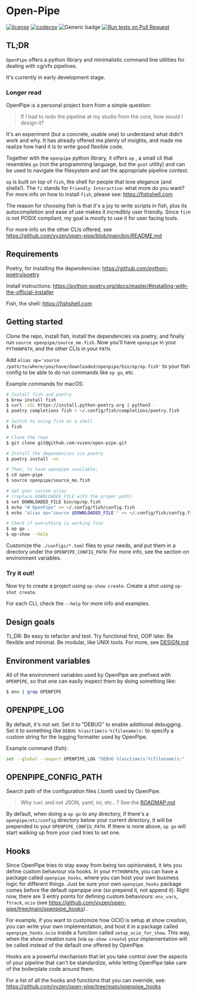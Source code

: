 # Open-Pipe

[![license](https://img.shields.io/github/license/vvzen/open-pipe)](https://github.com/vvzen/open-pipe/blob/main/LICENSE) [![codecov](https://codecov.io/gh/vvzen/open-pipe/branch/main/graph/badge.svg?token=JW6UY6ZFFP)](https://codecov.io/gh/vvzen/open-pipe) ![Generic badge](https://img.shields.io/badge/status-wip-yellow.svg)
[![Run tests on Pull Request](https://github.com/vvzen/open-pipe/actions/workflows/run-tests-on-mrs.yaml/badge.svg)](https://github.com/vvzen/open-pipe/actions/workflows/run-tests-on-mrs.yaml)

## TL;DR

`OpenPipe` offers a python library and minimalistic command line utilities for dealing with cg/vfx pipelines.

It's currently in early development stage.

### Longer read

OpenPipe is a personal project born from a simple question:

> If I had to redo the pipeline at my studio from the core, how would I design it?

It's an experiment (but a concrete, usable one) to understand what didn't work and why.
It has already offered me plenty of insights, and made me realize how hard it is to write good flexible code.

Together with the `openpipe` python library, it offers `op` , a small cli that resembles `go` (not the programming language, but the `goat` utility) and can be used to navigate the filesystem and set the appropriate pipeline context.

`op` is built on top of `fish`, the shell for people that love elegance (and shells!).
The `fi` stands for `Friendly Interactive`: what more do you want?
For more info on how to install `fish`, please see: https://fishshell.com

The reason for choosing fish is that it's a joy to write scripts in fish, plus its autocompletion and ease of use makes it incredibly user friendly. Since `fish` is not POSIX compliant, my goal is mostly to use it for user facing tools.

For more info on the other CLIs offered, see https://github.com/vvzen/open-pipe/blob/main/bin/README.md


## Requirements

Poetry, for installing the dependencies: https://github.com/python-poetry/poetry

Install instructions: https://python-poetry.org/docs/master/#installing-with-the-official-installer


Fish, the shell: https://fishshell.com

## Getting started

Clone the repo, install fish, install the dependencies via poetry, and finally run `source openpipe/source_me.fish`.
Now you'll have `openpipe` in your `PYTHONPATH`, and the other CLIs in your `PATH`.

Add `alias op='source /path/to/where/you/have/downloaded/openpipe/bin/op/op.fish'` to your fish config to be able to do run commands like `op go`, etc.

Example commands for macOS:
```bash
# Install fish and poetry
$ brew install fish
$ curl -sSL https://install.python-poetry.org | python3 -
$ poetry completions fish > ~/.config/fish/completions/poetry.fish

# Switch to using fish as a shell
$ fish

# Clone the repo
$ git clone git@github.com:vvzen/open-pipe.git

# Install the dependencies via poetry
$ poetry install -vv

# Then, to have openpipe available:
$ cd open-pipe
$ source openpipe/source_me.fish

# Set your custom alias
# (replace DOWNLOADED_FILE with the proper path)
$ set DOWNLOADED_FILE bin/op/op.fish
$ echo "# OpenPipe" >> ~/.config/fish/config.fish
$ echo "alias op='source $DOWNLOADED_FILE'" >> ~/.config/fish/config.fish

# Check if everything is working fine
$ op go .
$ op-show --help
```

Customize the `./configs/*.toml` files to your needs, and put them in a directory under the `OPENPIPE_CONFIG_PATH`.
For more info, see the section on environment variables.

### Try it out!

Now try to create a project using `op-show create`.
Create a shot using `op-shot create`.

For each CLI, check the `--help` for more info and examples.

## Design goals

TL;DR: Be easy to refactor and test. Try functional first, OOP later. Be flexible and minimal. Be modular, like UNIX tools.
For more, see [DESIGN.md](https://github.com/vvzen/open-pipe/blob/main/DESIGN.md)


## Environment variables

All of the environment variables used by OpenPipe are prefixed with `OPENPIPE`, so that one can easily inspect them by doing something like:

```bash
$ env | grep OPENPIPE
```

## OPENPIPE_LOG

By default, it's not set.
Set it to "DEBUG" to enable additional debugging.
Set it to something like `DEBUG %(asctime)s-%(filename)s:` to specify a custom string for the logging formatter used by OpenPipe.

Example command (fish):
```bash
set --global --export OPENPIPE_LOG "DEBUG %(asctime)s-%(filename)s:"
```

## OPENPIPE_CONFIG_PATH

Search path of the configuration files (.toml) used by OpenPipe.

> Why `toml` and not JSON, yaml, ini, etc.. ? See the [ROADMAP.md](https://github.com/vvzen/open-pipe/blob/main/ROADMAP.md)

By default, when doing a `op go` to any directory, if there's a `openpipe/etc/config` directory below your current directory, it will be prepended to your `OPENPIPE_CONFIG_PATH`.
If there is none above, `op go` will start walking up from your cwd tries to set one.

## Hooks

Since OpenPipe tries to stay away from being too opinionated, it lets you define custom behaviour via hooks.
In your `PYTHONPATH`, you can have a package called `openpipe_hooks`, where you can host your own business logic for different things. Just be sure your own `openpipe_hooks` package comes before the default openpipe one (so prepend it, not append it). Right now, there are 3 entry points for defining custom behaviours: `env_vars`, `ftrack`, `ocio` (see https://github.com/vvzen/open-pipe/tree/main/openpipe_hooks) .

For example, if you want to customize how OCIO is setup at show creation, you can write your own implementation, and host it in a package called `openpipe_hooks.ocio` inside a function called `setup_ocio_for_show`. This way, when the show creation runs (via `op-show create`) your implementation will be called instead of the default one offered by OpenPipe.

Hooks are a powerful mechanism that let you take control over the aspects of your pipeline that can't be standardize, while letting OpenPipe take care of the boilerplate code around them.

For a list of all the hooks and functions that you can override, see: https://github.com/vvzen/open-pipe/tree/main/openpipe_hooks
